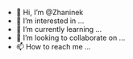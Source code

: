 - 👋 Hi, I’m @Zhaninek
- 👀 I’m interested in ...
- 🌱 I’m currently learning ...
- 💞️ I’m looking to collaborate on ...
- 📫 How to reach me ...

<!---
Zhaninek/Zhaninek is a ✨ special ✨ repository because its `README.md` (this file) appears on your GitHub profile.
You can click the Preview link to take a look at your changes.
--->
